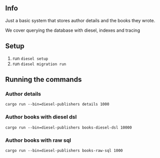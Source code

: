 ## Info

Just a basic system that stores author details and the books they wrote.

We cover querying the database with diesel, indexes and tracing

## Setup

1.  run `diesel setup`
2.  run `diesel migration run`

## Running the commands

### Author details

```
cargo run --bin=diesel-publishers details 1000
```

### Author books with diesel dsl

```
cargo run --bin=diesel-publishers books-diesel-dsl 10000
```

### Author books with raw sql

```
cargo run --bin=diesel-publishers books-raw-sql 1000
```
